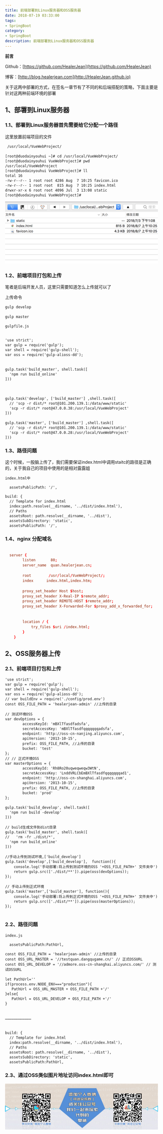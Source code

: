 ```yaml
---
title: 前端部署到Linux服务器和OSS服务器
date: 2018-07-19 03:33:00
tags: 
- SpringBoot
category: 
- SpringBoot
description: 前端部署到Linux服务器和OSS服务器
---
```

**前言**     

 Github：[https://github.com/HealerJean](https://github.com/HealerJean)         

 博客：[http://blog.healerjean.com](http://HealerJean.github.io)             



关于这两中部署的方式，在签名一章节有了不同的和后端搭配的策略，下面主要是针对这两种前端环境的部署 

## 1、部署到Linux服务器

### 1.1、部署到Linux服务器首先需要给它分配一个路径

这里放置前端项目的文件

```shell
 /usr/local/VueWebProject/

[root@duodainyouhui ~]# cd /usr/local/VueWebProject/
[root@duodainyouhui VueWebProject]# pwd
/usr/local/VueWebProject
[root@duodainyouhui VueWebProject]# ll
total 16
-rw-r--r-- 1 root root 4286 Aug  7 10:25 favicon.ico
-rw-r--r-- 1 root root  815 Aug  7 10:25 index.html
drwxr-xr-x 6 root root 4096 Jul  3 13:08 static
[root@duodainyouhui VueWebProject]# 

```


![WX20180817-135602@2x](https://raw.githubusercontent.com/HealerJean/HealerJean.github.io/master/blogImages/WX20180817-135602@2x.png)



### 1.2、前端项目打包和上传

笔者是后端开发人员，这里只需要知道怎么上传就可以了

上传命令
```
gulp develop

gulp master

```

`gulpfile.js`
```

'use strict';
var gulp = require('gulp');
var shell = require('gulp-shell');
var oss = require('gulp-alioss-dd');


gulp.task('build_master', shell.task([
  'npm run build_online'
]))



gulp.task('develop', ['build_master'] ,shell.task([
  // 'scp -r dist/* root@101.200.139.1:/data/www/static'
  'scp -r dist/* root@47.0.0.38:/usr/local/VueWebProject'
]))

gulp.task('master', ['build_master'] ,shell.task([
  // 'scp -r dist/* root@101.200.139.1:/data/www/static'
  'scp -r dist/* root@47.0.0.28:/usr/local/VueWebProject'
]))

```

### 1.3、路径问题

这个时候，一股脑上传了，我们需要保证index.html中调用staitc的路径是正确的，关于我自己的项目中使用的是相对露露姐

`index.html中`


```
  assetsPublicPath: '/',
```
```
build: {
  // Template for index.html
  index:path.resolve(__dirname, '../dist/index.html'),
  // Paths
  assetsRoot: path.resolve(__dirname, '../dist'),
  assetsSubDirectory: 'static',
  assetsPublicPath: '/',

```
### 1.4、nginx 分配域名


```conf

  server {
        listen       80;
        server_name  quan.healerjean.cn;

        root        /usr/local/VueWebProject/;
        index      index.html,index.htm;

        proxy_set_header Host $host;
        proxy_set_header X-Real-IP $remote_addr;
        proxy_set_header REMOTE-HOST $remote_addr;
        proxy_set_header X-Forwarded-For $proxy_add_x_forwarded_for;

     
        location / {
            try_files $uri /index.html;
        }
    }
```

## 2、OSS服务器上传

### 2.1、前端项目打包和上传 


```
'use strict';
var gulp = require('gulp');
var shell = require('gulp-shell');
var oss = require('gulp-alioss-dd');
// var buildEnv = require('./config/prod.env')
const OSS_FILE_PATH = 'healerjean-admin' //上传的目录

// 测试环境OSS
var devOptions = {
        accessKeyId: 'mBXlTfasdfadsfa',
        secretAccessKey: 'mBXlTfasdfqqqqqqqadsfa',
        endpoint: 'http://oss-cn-nanjing.aliyuncs.com',
        apiVersion: '2013-10-15',
        prefix: OSS_FILE_PATH, //上传的目录
        bucket: 'test'
};
// // 正式环境OSS
var masterOptions = {
        accessKeyId: 'Rh8Ro20uqweqweqw3WtN',
        secretAccessKey: 'LnddVRLCbEmBXlTfasdfqqqqqqqad1',
        endpoint: 'http://oss-cn-shanghai.aliyuncs.com',
        apiVersion: '2013-10-15',
        prefix: OSS_FILE_PATH, //上传的目录
        bucket: 'prod'
};

gulp.task('build_develop', shell.task([
  'npm run build -develop'
]))

// build生成文件到dist目录
gulp.task('build_master', shell.task([
//   'rm -fr ./dist/*',
  'npm run build_online'
]))

//手动上传到测试环境,['build_develop']
gulp.task('develop',['build_develop'],  function(){
    console.log('手动部署:将上传到测试环境的OSS '+OSS_FILE_PATH+' 文件夹中')
    return gulp.src(['./dist/**']).pipe(oss(devOptions));
});

// 手动上传到正式环境
gulp.task('master',['build_master'], function(){
    console.log('手动部署:将上传到正式环境的OSS '+OSS_FILE_PATH+' 文件夹中')
    return gulp.src(['./dist/**']).pipe(oss(masterOptions));
});


```


### 2.2、路径问题


`index.js`



```
  assetsPublicPath:PathUrl,
```
```
const OSS_FILE_PATH = 'healerjean-admin' //上传的目录
const OSS_URL_MASTER = '//testquan.dangqugame.cn/' // 正式OSSURL
const OSS_URL_DEVELOP = '//admore.oss-cn-shanghai.aliyuncs.com/' // 测试OSSURL

let PathUrl=''
if(process.env.NODE_ENV==="production"){
   PathUrl = OSS_URL_MASTER + OSS_FILE_PATH +'/'
}else{
   PathUrl = OSS_URL_DEVELOP + OSS_FILE_PATH +'/'
}


………………………………


build: {
  // Template for index.html
  index:path.resolve(__dirname, '../dist/index.html'),
  // Paths
  assetsRoot: path.resolve(__dirname, '../dist'),
  assetsSubDirectory: 'static',
  assetsPublicPath:PathUrl,

```

### 2.3、通过OSS类似图片地址访问index.html即可



![ContactAuthor](https://raw.githubusercontent.com/HealerJean/HealerJean.github.io/master/assets/img/artical_bottom.jpg)




<!-- Gitalk 评论 start  -->

<link rel="stylesheet" href="https://unpkg.com/gitalk/dist/gitalk.css">
<script src="https://unpkg.com/gitalk@latest/dist/gitalk.min.js"></script> 
<div id="gitalk-container"></div>    
 <script type="text/javascript">
    var gitalk = new Gitalk({
		clientID: `1d164cd85549874d0e3a`,
		clientSecret: `527c3d223d1e6608953e835b547061037d140355`,
		repo: `HealerJean.github.io`,
		owner: 'HealerJean',
		admin: ['HealerJean'],
		id: 'n1b3x5NhvsdCVDOk',
    });
    gitalk.render('gitalk-container');
</script> 

<!-- Gitalk end -->

